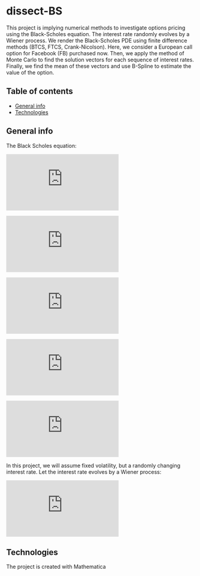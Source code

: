 # dissect-BS
This project is implying numerical methods to investigate options pricing using the Black-Scholes equation. The interest rate randomly evolves by a Wiener process. We render the Black-Scholes PDE using finite difference methods (BTCS, FTCS, Crank-Nicolson). Here, we consider a European call option for Facebook (FB) purchased now. Then, we apply the method of Monte Carlo to find the solution vectors for each sequence of interest rates. Finally, we find the mean of these vectors and use B-Spline to estimate the value of the option.

## Table of contents
* [General info](#general-info)
* [Technologies](#technologies)

## General info
The Black Scholes equation: 

![equation](https://latex.codecogs.com/gif.latex?%5Cfrac%7B%5Cpartial%20V%7D%7B%5Cpartial%20t%7D%20&plus;%20%5Cfrac%7B1%7D%7B2%7D%20%5Csigma%5E%7B2%7DS%5E%7B2%7D%5Cfrac%7B%5Cpartial%5E2%20V%7D%7B%5Cpartial%20S%5E2%7D%20&plus;%20rS%5Cfrac%7B%5Cpartial%20V%7D%7B%5Cpartial%20S%7D%20-%20rV%20%3D%200)

![vequation](https://latex.codecogs.com/gif.latex?V%20%3A%20%5Cmbox%7Ba%20function%20of%20time%20%7D%20t)

![sequation](https://latex.codecogs.com/gif.latex?S%20%3A%20%5Cmbox%7Bthe%20spot%20price%20of%20the%20underlying%20security%20%7D)

![requation](https://latex.codecogs.com/gif.latex?r%20%3A%20%5Cmbox%7Bthe%20risk-free%20interest%20rate%20%7D)

![sigequation](https://latex.codecogs.com/gif.latex?%5Csigma%20%3A%20%5Cmbox%7Bthe%20volatility%20of%20the%20security%20price%20%7D)

In this project, we will assume fixed volatility, but a randomly changing interest rate. Let the interest rate evolves by a Wiener process:

![dequation](https://latex.codecogs.com/gif.latex?dX_t%20%3D%20%5Cgamma%20dW_t)

## Technologies
The project is created with Mathematica
